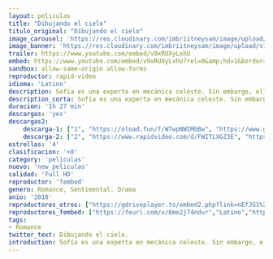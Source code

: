 ```yaml
---
layout: peliculas
title: "Dibujando el cielo"
titulo_original: "Dibujando el cielo"
image_carousel: 'https://res.cloudinary.com/imbriitneysam/image/upload/v1542234772/dibujando-poster-min.jpg'
image_banner: 'https://res.cloudinary.com/imbriitneysam/image/upload/v1542234773/dibujando-banner-min.jpg'
trailer: https://www.youtube.com/embed/v9xRUXyLxhU
embed: https://www.youtube.com/embed/v9xRUXyLxhU?rel=0&amp;hd=1&border=0&wmode=opaque&enablejsapi=1&modestbranding=1&controls=1&showinfo=1
sandbox: allow-same-origin allow-forms
reproductor: rapid-video
idioma: 'Latino'
description: Sofía es una experta en mecánica celeste. Sin embargo, ella no tiene idea de cuál es su camino en la Tierra; lleva años estudiando un posgrado y está tan obsesionada con terminar su tesis que ha sacrificado su vida personal. Una tormenta arruina sus esperanzas de culminar su trabajo, pero después de la lluvia siempre sale el Sol y así es como conoce a Raúl, un guapo vulcanólogo. Este encuentro inesperado le enseñará a leer las señales y a no dudar de ella misma cuando el universo se alinea.
description_corta: Sofía es una experta en mecánica celeste. Sin embargo, ella no tiene idea de cuál es su camino en la Tierra; lleva años estudiando un posgrado y está tan obsesionada con terminar su tesis que ha sacrificado su vida personal. Una...
duracion: '1h 27 min'
descargas: 'yes'
descargas2:
    descarga-1: ["1", "https://oload.fun/f/W7wpNWIMbBw", "https://www.google.com/s2/favicons?domain=openload.co","OpenLoad","https://res.cloudinary.com/imbriitneysam/image/upload/v1541473684/mexico.png", "Latino", "Full HD"]
    descarga-2: ["2", "https://www.rapidvideo.com/d/FWITLXGZ3E", "https://www.google.com/s2/favicons?domain=www.rapidvideo.com","RapidVideo","https://res.cloudinary.com/imbriitneysam/image/upload/v1541473684/mexico.png", "Latino", "Full HD"]
estrellas: '4'
clasificacion: '+8'
category: 'peliculas'
nuevo: 'new_peliculas'
calidad: 'Full HD'
reproductor: 'fembed'
genero: Romance, Sentimental, Drama
anio: '2018'
reproductores_otros: ["https://gdriveplayer.to/embed2.php?link=nEfJG1%252BpsAoU4fBF3ljuwQBaEOcz7CHFL2qE5EThFe77ZDBrMtZwV617oYueoTIztKbU1HjA3SngD95ESk7JtXpgufNM5O%252FETFxPZ5Z2KYZcLiUzUxBdCVqMm87XJnjClVdhAv3XOW4xITImRJQTQka7YiI8uoYyyELTtjRQhyWzmlgSJ5rNBnMkXkJhjoDVo0JiHTkLT%252BdhqrfqGa4KaH","Latino"]
reproductores_fembed: ["https://feurl.com/v/6mo2j74ndvr","Latino","https://feurl.com/v/7rjp4igy874dg1e","Latino","https://jplayer.club/v/-dlk5hp2-63-1z5","Latino","https://pelispng.online/v/4l900lp8xx9","Latino","https://www.fembed.com/v/dw9rxy-wp9g","Latino"]
tags:
- Romance
twitter_text: Dibujando el cielo.
introduction: Sofía es una experta en mecánica celeste. Sin embargo, ella no tiene idea de cuál es su camino en la Tierra; lleva años estudiando un posgrado y está tan obsesionada con terminar su tesis que ha sacrificado su vida personal. Una...
---
```



 







